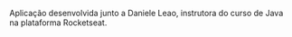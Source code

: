 Aplicação desenvolvida junto a Daniele Leao, instrutora do curso de Java na plataforma Rocketseat.


